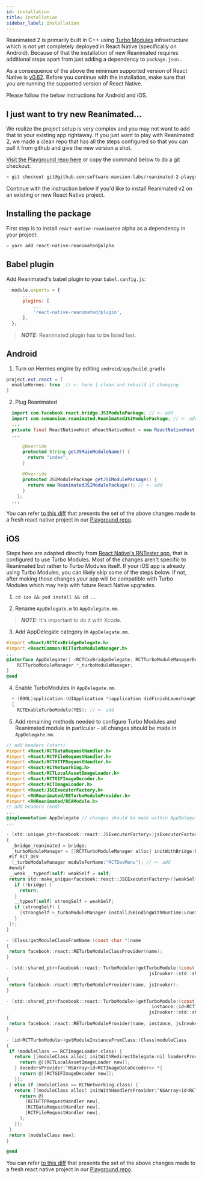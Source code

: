 ```yaml
---
id: installation
title: Installation
sidebar_label: Installation
---
```


Reanimated 2 is primarily built in C++ using [Turbo Modules](https://github.com/react-native-community/discussions-and-proposals/issues/40) infrastructure which is not yet completely deployed in React Native (specifically on Android).
Because of that the installation of new Reanimated requires additional steps apart from just adding a dependency to `package.json` .

As a consequence of the above the minimum supported version of React Native is [v0.62](https://github.com/facebook/react-native/releases/tag/v0.62.0).
Before you continue with the installation, make sure that you are running the supported version of React Native.

Please follow the below instructions for Android and iOS.

## I just want to try new Reanimated...

We realize the project setup is very complex and you may not want to add that to your existing app rightaway.
If you just want to play with Reanimated 2, we made a clean repo that has all the steps configured so that you can pull it from github and give the new version a shot.

[Visit the Playground repo here](https://github.com/software-mansion-labs/reanimated-2-playground) or copy the command below to do a git checkout:

```bash
> git checkout git@github.com:software-mansion-labs/reanimated-2-playground.git
```

Continue with the instruction below if you'd like to install Reanimated v2 on an existing or new React Native project.

## Installing the package

First step is to install `react-native-reanimated` alpha as a dependency in your project:

```bash
> yarn add react-native-reanimated@alpha
```

## Babel plugin

Add Reanimated's babel plugin to your `babel.config.js`:

```js {5}
  module.exports = {
      ...
      plugins: [
          ...
          'react-native-reanimated/plugin',
      ],
  };
```

> **_NOTE:_** Reanimated plugin has to be listed last.

## Android

1. Turn on Hermes engine by editing `android/app/build.gradle`

```java {2}
project.ext.react = [
  enableHermes: true  // <- here | clean and rebuild if changing
]
```

2. Plug Reanimated

```java {1-2,12-15}
  import com.facebook.react.bridge.JSIModulePackage; // <- add
  import com.swmansion.reanimated.ReanimatedJSIModulePackage; // <- add
  ...
  private final ReactNativeHost mReactNativeHost = new ReactNativeHost(this) {
  ...

      @Override
      protected String getJSMainModuleName() {
        return "index";
      }

      @Override
      protected JSIModulePackage getJSIModulePackage() {
        return new ReanimatedJSIModulePackage(); // <- add
      }
    };
  ...
```

You can refer [to this diff](https://github.com/software-mansion-labs/reanimated-2-playground/commit/938d494e9512d9fb82c30c23cc80f82c02abd9ea) that presents the set of the above changes made to a fresh react native project in our [Playground repo](https://github.com/software-mansion-labs/reanimated-2-playground).

## iOS

Steps here are adapted directly from [React Native's RNTester app](https://github.com/facebook/react-native/blob/master/RNTester/RNTester/AppDelegate.mm), that is configured to use Turbo Modules.
Most of the changes aren't specific to Reanimated but rather to Turbo Modules itself.
If your iOS app is already using Turbo Modules, you can likely skip some of the steps below.
If not, after making those changes your app will be compatible with Turbo Modules which may help with future React Native upgrades.

1. `cd ios && pod install && cd ..`

2. Rename `AppDelegate.m` to `AppDelegate.mm`.
  > **_NOTE:_** It's important to do it with Xcode.
3. Add AppDelegate category in `AppDelegate.mm`.

```objectivec {1-2,4-7}
#import <React/RCTCxxBridgeDelegate.h>
#import <ReactCommon/RCTTurboModuleManager.h>
...
@interface AppDelegate() <RCTCxxBridgeDelegate, RCTTurboModuleManagerDelegate> {
    RCTTurboModuleManager *_turboModuleManager;
}
@end
```

4. Enable TurboModules in `AppDelegate.mm`.

```objectivec {3}
  + (BOOL)application:(UIApplication *)application didFinishLaunchingWithOptions:(NSDictionary *)launchOptions
  {
    RCTEnableTurboModule(YES); // <- add
```

5. Add remaining methods needed to configure Turbo Modules and Reanimated module in particular – all changes should be made in `AppDelegate.mm`.

```objectivec
// add headers (start)
#import <React/RCTDataRequestHandler.h>
#import <React/RCTFileRequestHandler.h>
#import <React/RCTHTTPRequestHandler.h>
#import <React/RCTNetworking.h>
#import <React/RCTLocalAssetImageLoader.h>
#import <React/RCTGIFImageDecoder.h>
#import <React/RCTImageLoader.h>
#import <React/JSCExecutorFactory.h>
#import <RNReanimated/RETurboModuleProvider.h>
#import <RNReanimated/REAModule.h>
// add headers (end)
...
@implementation AppDelegate // changes should be made within AppDelegate's implementation
...

- (std::unique_ptr<facebook::react::JSExecutorFactory>)jsExecutorFactoryForBridge:(RCTBridge *)bridge
{
  _bridge_reanimated = bridge;
  _turboModuleManager = [[RCTTurboModuleManager alloc] initWithBridge:bridge delegate:self];
 #if RCT_DEV
  [_turboModuleManager moduleForName:"RCTDevMenu"]; // <- add
 #endif
 __weak __typeof(self) weakSelf = self;
 return std::make_unique<facebook::react::JSCExecutorFactory>([weakSelf, bridge](facebook::jsi::Runtime &runtime) {
   if (!bridge) {
     return;
   }
   __typeof(self) strongSelf = weakSelf;
   if (strongSelf) {
     [strongSelf->_turboModuleManager installJSBindingWithRuntime:&runtime];
   }
 });
}

- (Class)getModuleClassFromName:(const char *)name
{
 return facebook::react::RETurboModuleClassProvider(name);
}

- (std::shared_ptr<facebook::react::TurboModule>)getTurboModule:(const std::string &)name
                                                     jsInvoker:(std::shared_ptr<facebook::react::CallInvoker>)jsInvoker
{
 return facebook::react::RETurboModuleProvider(name, jsInvoker);
}

- (std::shared_ptr<facebook::react::TurboModule>)getTurboModule:(const std::string &)name
                                                      instance:(id<RCTTurboModule>)instance
                                                     jsInvoker:(std::shared_ptr<facebook::react::CallInvoker>)jsInvoker
{
 return facebook::react::RETurboModuleProvider(name, instance, jsInvoker);
}

- (id<RCTTurboModule>)getModuleInstanceFromClass:(Class)moduleClass
{
 if (moduleClass == RCTImageLoader.class) {
   return [[moduleClass alloc] initWithRedirectDelegate:nil loadersProvider:^NSArray<id<RCTImageURLLoader>> *{
     return @[[RCTLocalAssetImageLoader new]];
   } decodersProvider:^NSArray<id<RCTImageDataDecoder>> *{
     return @[[RCTGIFImageDecoder new]];
   }];
 } else if (moduleClass == RCTNetworking.class) {
   return [[moduleClass alloc] initWithHandlersProvider:^NSArray<id<RCTURLRequestHandler>> *{
     return @[
       [RCTHTTPRequestHandler new],
       [RCTDataRequestHandler new],
       [RCTFileRequestHandler new],
     ];
   }];
 }
 return [moduleClass new];
}

@end
``` 

You can refer [to this diff](https://github.com/software-mansion-labs/reanimated-2-playground/commit/f6f2b77496bc00601150f98ea19a341f844d06a3) that presents the set of the above changes made to a fresh react native project in our [Playground repo](https://github.com/software-mansion-labs/reanimated-2-playground).
